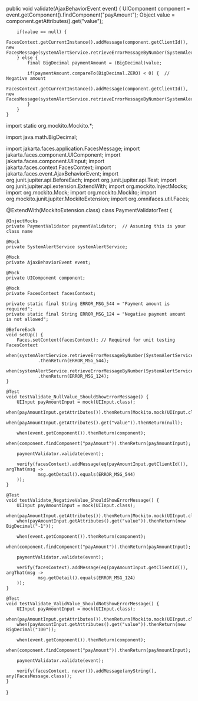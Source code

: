 public void validate(AjaxBehaviorEvent event) {
        UIComponent component = event.getComponent().findComponent("payAmount");
        Object value = component.getAttributes().get("value");

        if(value == null) {
            FacesContext.getCurrentInstance().addMessage(component.getClientId(), new FacesMessage(systemAlertService.retrieveErrorMessageByNumber(SystemAlertService.ERROR_MESSAGE_ERR544)));
        } else {
            final BigDecimal paymentAmount = (BigDecimal)value;

            if(paymentAmount.compareTo(BigDecimal.ZERO) < 0) {  // Negative amount
                FacesContext.getCurrentInstance().addMessage(component.getClientId(), new FacesMessage(systemAlertService.retrieveErrorMessageByNumber(SystemAlertService.ERROR_MESSAGE_ERR124)));
            }
        }
    }

import static org.mockito.Mockito.*;

import java.math.BigDecimal;

import jakarta.faces.application.FacesMessage;
import jakarta.faces.component.UIComponent;
import jakarta.faces.component.UIInput;
import jakarta.faces.context.FacesContext;
import jakarta.faces.event.AjaxBehaviorEvent;
import org.junit.jupiter.api.BeforeEach;
import org.junit.jupiter.api.Test;
import org.junit.jupiter.api.extension.ExtendWith;
import org.mockito.InjectMocks;
import org.mockito.Mock;
import org.mockito.Mockito;
import org.mockito.junit.jupiter.MockitoExtension;
import org.omnifaces.util.Faces;

@ExtendWith(MockitoExtension.class)
class PaymentValidatorTest {

    @InjectMocks
    private PaymentValidator paymentValidator;  // Assuming this is your class name

    @Mock
    private SystemAlertService systemAlertService;

    @Mock
    private AjaxBehaviorEvent event;

    @Mock
    private UIComponent component;

    @Mock
    private FacesContext facesContext;

    private static final String ERROR_MSG_544 = "Payment amount is required";
    private static final String ERROR_MSG_124 = "Negative payment amount is not allowed";

    @BeforeEach
    void setUp() {
        Faces.setContext(facesContext); // Required for unit testing FacesContext
        when(systemAlertService.retrieveErrorMessageByNumber(SystemAlertService.ERROR_MESSAGE_ERR544))
                .thenReturn(ERROR_MSG_544);
        when(systemAlertService.retrieveErrorMessageByNumber(SystemAlertService.ERROR_MESSAGE_ERR124))
                .thenReturn(ERROR_MSG_124);
    }

    @Test
    void testValidate_NullValue_ShouldShowErrorMessage() {
        UIInput payAmountInput = mock(UIInput.class);
        when(payAmountInput.getAttributes()).thenReturn(Mockito.mock(UIInput.class).getAttributes());
        when(payAmountInput.getAttributes().get("value")).thenReturn(null);

        when(event.getComponent()).thenReturn(component);
        when(component.findComponent("payAmount")).thenReturn(payAmountInput);

        paymentValidator.validate(event);

        verify(facesContext).addMessage(eq(payAmountInput.getClientId()), argThat(msg ->
                msg.getDetail().equals(ERROR_MSG_544)
        ));
    }

    @Test
    void testValidate_NegativeValue_ShouldShowErrorMessage() {
        UIInput payAmountInput = mock(UIInput.class);
        when(payAmountInput.getAttributes()).thenReturn(Mockito.mock(UIInput.class).getAttributes());
        when(payAmountInput.getAttributes().get("value")).thenReturn(new BigDecimal("-1"));

        when(event.getComponent()).thenReturn(component);
        when(component.findComponent("payAmount")).thenReturn(payAmountInput);

        paymentValidator.validate(event);

        verify(facesContext).addMessage(eq(payAmountInput.getClientId()), argThat(msg ->
                msg.getDetail().equals(ERROR_MSG_124)
        ));
    }

    @Test
    void testValidate_ValidValue_ShouldNotShowErrorMessage() {
        UIInput payAmountInput = mock(UIInput.class);
        when(payAmountInput.getAttributes()).thenReturn(Mockito.mock(UIInput.class).getAttributes());
        when(payAmountInput.getAttributes().get("value")).thenReturn(new BigDecimal("100"));

        when(event.getComponent()).thenReturn(component);
        when(component.findComponent("payAmount")).thenReturn(payAmountInput);

        paymentValidator.validate(event);

        verify(facesContext, never()).addMessage(anyString(), any(FacesMessage.class));
    }
}
